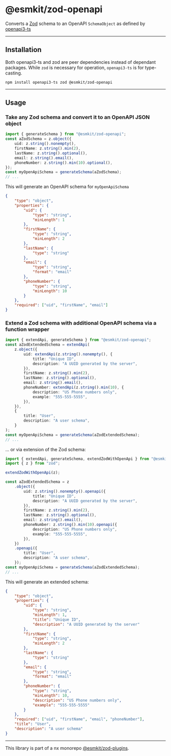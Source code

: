 # @esmkit/zod-openapi

Converts a [Zod](https://github.com/colinhacks/zod) schema to an OpenAPI `SchemaObject` as defined by [openapi3-ts](https://www.npmjs.com/package/openapi3-ts)

---

## Installation

Both openapi3-ts and zod are peer dependencies instead of dependant packages.
While `zod` is necessary for operation, `openapi3-ts` is for type-casting.

```shell
npm install openapi3-ts zod @esmkit/zod-openapi
```

---

## Usage

### Take any Zod schema and convert it to an OpenAPI JSON object

```typescript
import { generateSchema } from "@esmkit/zod-openapi";
const aZodSchema = z.object({
	uid: z.string().nonempty(),
	firstName: z.string().min(2),
	lastName: z.string().optional(),
	email: z.string().email(),
	phoneNumber: z.string().min(10).optional(),
});
const myOpenApiSchema = generateSchema(aZodSchema);
// ...
```

This will generate an OpenAPI schema for `myOpenApiSchema`

```json
{
	"type": "object",
	"properties": {
		"uid": {
			"type": "string",
			"minLength": 1
		},
		"firstName": {
			"type": "string",
			"minLength": 2
		},
		"lastName": {
			"type": "string"
		},
		"email": {
			"type": "string",
			"format": "email"
		},
		"phoneNumber": {
			"type": "string",
			"minLength": 10
		}
	},
	"required": ["uid", "firstName", "email"]
}
```

### Extend a Zod schema with additional OpenAPI schema via a function wrapper

```typescript
import { extendApi, generateSchema } from "@esmkit/zod-openapi";
const aZodExtendedSchema = extendApi(
	z.object({
		uid: extendApi(z.string().nonempty(), {
			title: "Unique ID",
			description: "A UUID generated by the server",
		}),
		firstName: z.string().min(2),
		lastName: z.string().optional(),
		email: z.string().email(),
		phoneNumber: extendApi(z.string().min(10), {
			description: "US Phone numbers only",
			example: "555-555-5555",
		}),
	}),
	{
		title: "User",
		description: "A user schema",
	}
);
const myOpenApiSchema = generateSchema(aZodExtendedSchema);
// ...
```

... or via extension of the Zod schema:

```typescript
import { extendApi, generateSchema, extendZodWithOpenApi } from "@esmkit/zod-openapi";
import { z } from "zod";

extendZodWithOpenApi(z);

const aZodExtendedSchema = z
	.object({
		uid: z.string().nonempty().openapi({
			title: "Unique ID",
			description: "A UUID generated by the server",
		}),
		firstName: z.string().min(2),
		lastName: z.string().optional(),
		email: z.string().email(),
		phoneNumber: z.string().min(10).openapi({
			description: "US Phone numbers only",
			example: "555-555-5555",
		}),
	})
	.openapi({
		title: "User",
		description: "A user schema",
	});
const myOpenApiSchema = generateSchema(aZodExtendedSchema);
// ...
```

This will generate an extended schema:

```json
{
	"type": "object",
	"properties": {
		"uid": {
			"type": "string",
			"minLength": 1,
			"title": "Unique ID",
			"description": "A UUID generated by the server"
		},
		"firstName": {
			"type": "string",
			"minLength": 2
		},
		"lastName": {
			"type": "string"
		},
		"email": {
			"type": "string",
			"format": "email"
		},
		"phoneNumber": {
			"type": "string",
			"minLength": 10,
			"description": "US Phone numbers only",
			"example": "555-555-5555"
		}
	},
	"required": ["uid", "firstName", "email", "phoneNumber"],
	"title": "User",
	"description": "A user schema"
}
```

---

This library is part of a nx monorepo [@esmkit/zod-plugins](https://github.com/esmkit/zod-packages).
